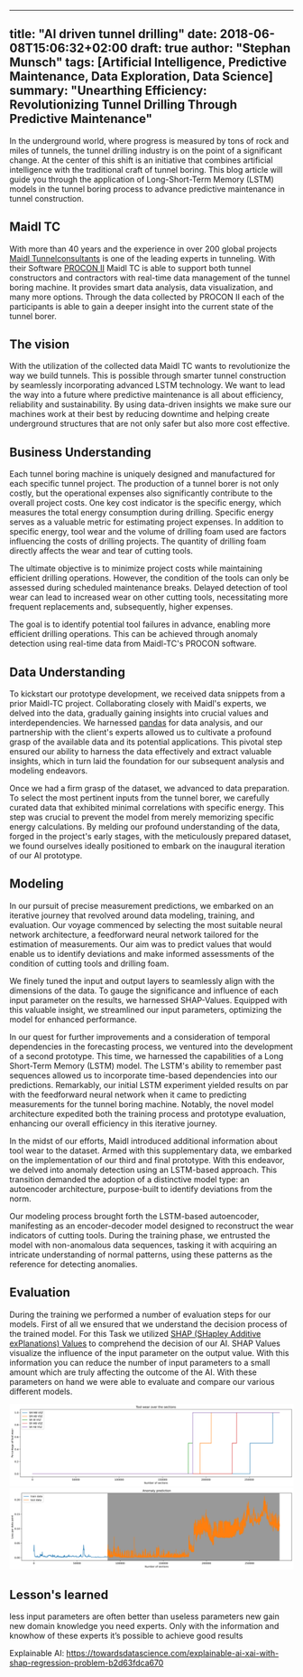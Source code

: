  ---
title: "AI driven tunnel drilling"
date: 2018-06-08T15:06:32+02:00
draft: true
author: "Stephan Munsch"
tags: [Artificial Intelligence, Predictive Maintenance, Data Exploration, Data Science]
summary: "Unearthing Efficiency: Revolutionizing Tunnel Drilling Through Predictive Maintenance"
---


In the underground world, where progress is measured by tons of rock and miles of tunnels, the tunnel drilling industry is on the point of a significant change. At the center of this shift is an initiative that combines artificial intelligence with the traditional craft of tunnel boring.
This blog article will guide you through the application of Long-Short-Term Memory (LSTM) models in the tunnel boring process to advance predictive maintenance in tunnel construction.

## Maidl TC
With more than 40 years and the experience in  over 200 global projects [Maidl Tunnelconsultants](https://www.maidl-tc.de/en/index.html) is one of the leading experts in tunneling. With their Software [PROCON II](https://procon.maidl-tc.de/guide/en/PROCON_Guide.html#procon_modules ) Maidl TC is able to support  both  tunnel constructors and contractors with real-time data management of the tunnel boring machine. It provides smart data analysis, data visualization, and many more options. Through the data collected by PROCON II each of the participants is able to gain a deeper insight into the current state of the tunnel borer.

## The vision
With the utilization of the collected data Maidl TC wants to revolutionize the way we build tunnels. This is possible through smarter tunnel construction by seamlessly incorporating advanced LSTM technology. We want to lead the way into a future where predictive maintenance is all about efficiency, reliability and sustainability. By using data-driven insights we make sure our machines work at their best  by reducing downtime and helping create underground structures that are not only safer but also more cost effective.

## Business Understanding
Each tunnel boring machine is uniquely designed and manufactured for each specific tunnel project. The production of a tunnel borer is not only costly, but the operational expenses also significantly contribute to the overall project costs. One key cost indicator is the specific energy, which measures the total energy consumption during drilling. Specific energy serves as a valuable metric for estimating project expenses. In addition to specific energy, tool wear and the volume of drilling foam used are factors influencing the costs of drilling projects. The quantity of drilling foam directly affects the wear and tear of cutting tools.

The ultimate objective is to minimize project costs while maintaining efficient drilling operations. However, the condition of the tools can only be assessed during scheduled maintenance breaks. Delayed detection of tool wear can lead to increased wear on other cutting tools, necessitating more frequent replacements and, subsequently, higher expenses.

The goal is to identify potential tool failures in advance, enabling more efficient drilling operations. This can be achieved through anomaly detection using real-time data from Maidl-TC's PROCON software.

## Data Understanding
To kickstart our prototype development, we received data snippets from a prior Maidl-TC project. Collaborating closely with Maidl's experts, we delved into the data, gradually gaining insights into crucial values and interdependencies. We harnessed [pandas](https://pandas.pydata.org/docs/index.html) for data analysis, and our partnership with the client's experts allowed us to cultivate a profound grasp of the available data and its potential applications. This pivotal step ensured our ability to harness the data effectively and extract valuable insights, which in turn laid the foundation for our subsequent analysis and modeling endeavors.

Once we had a firm grasp of the dataset, we advanced to data preparation. To select the most pertinent inputs from the tunnel borer, we carefully curated data that exhibited minimal correlations with specific energy. This step was crucial to prevent the model from merely memorizing specific energy calculations. By melding our profound understanding of the data, forged in the project's early stages, with the meticulously prepared dataset, we found ourselves ideally positioned to embark on the inaugural iteration of our AI prototype.

## Modeling
In our pursuit of precise measurement predictions, we embarked on an iterative journey that revolved around data modeling, training, and evaluation. Our voyage commenced by selecting the most suitable neural network architecture, a feedforward neural network tailored for the estimation of measurements. Our aim was to predict values that would enable us to identify deviations and make informed assessments of the condition of cutting tools and drilling foam.

We finely tuned the input and output layers to seamlessly align with the dimensions of the data. To gauge the significance and influence of each input parameter on the results, we harnessed SHAP-Values. Equipped with this valuable insight, we streamlined our input parameters, optimizing the model for enhanced performance.

In our quest for further improvements and a consideration of temporal dependencies in the forecasting process, we ventured into the development of a second prototype. This time, we harnessed the capabilities of a Long Short-Term Memory (LSTM) model. The LSTM's ability to remember past sequences allowed us to incorporate time-based dependencies into our predictions. Remarkably, our initial LSTM experiment yielded results on par with the feedforward neural network when it came to predicting measurements for the tunnel boring machine. Notably, the novel model architecture expedited both the training process and prototype evaluation, enhancing our overall efficiency in this iterative journey.

In the midst of our efforts, Maidl introduced additional information about tool wear to the dataset. Armed with this supplementary data, we embarked on the implementation of our third and final prototype. With this endeavor, we delved into anomaly detection using an LSTM-based approach. This transition demanded the adoption of a distinctive model type: an autoencoder architecture, purpose-built to identify deviations from the norm.

Our modeling process brought forth the LSTM-based autoencoder, manifesting as an encoder-decoder model designed to reconstruct the wear indicators of cutting tools. During the training phase, we entrusted the model with non-anomalous data sequences, tasking it with acquiring an intricate understanding of normal patterns, using these patterns as the reference for detecting anomalies.

## Evaluation
During the training we performed a number of evaluation steps for our models. First of all we ensured that we understand the decision process of the trained model. For this Task we utilized [SHAP (SHapley Additive exPlanations) Values](https://www.holisticai.com/blog/shap-values-game-theory-and-ai) to comprehend the decision of our AI.
SHAP Values visualize the influence of the input parameter on the output value. With this information you can reduce the number of input parameters to a small amount which are truly affecting the outcome of the AI. With these parameters on hand we were able to evaluate and compare our various different models.


![Tool wear over the sections](../figures/ToolWearOverTheSectinos.svg)
![Anomaly Prediction on tool wear](../figures/AnomalyPredictionOnToolWear.svg)

## Lesson's learned
less input parameters are often better than useless parameters
new gain new domain knowledge you need experts. Only with the information and knowhow of these experts it’s possible to achieve good results




Explainable AI: https://towardsdatascience.com/explainable-ai-xai-with-shap-regression-problem-b2d63fdca670

